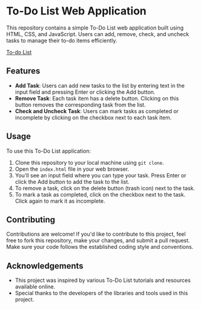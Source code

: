 # To-Do List Web Application

This repository contains a simple To-Do List web application built using HTML, CSS, and JavaScript. Users can add, remove, check, and uncheck tasks to manage their to-do items efficiently.

[To-do List](https://lokesh7729.github.io/Todo-List/)

## Features

- **Add Task**: Users can add new tasks to the list by entering text in the input field and pressing Enter or clicking the Add button.
- **Remove Task**: Each task item has a delete button. Clicking on this button removes the corresponding task from the list.
- **Check and Uncheck Task**: Users can mark tasks as completed or incomplete by clicking on the checkbox next to each task item.

## Usage

To use this To-Do List application:

1. Clone this repository to your local machine using `git clone`.
2. Open the `index.html` file in your web browser.
3. You'll see an input field where you can type your task. Press Enter or click the Add button to add the task to the list.
4. To remove a task, click on the delete button (trash icon) next to the task.
5. To mark a task as completed, click on the checkbox next to the task. Click again to mark it as incomplete.

## Contributing

Contributions are welcome! If you'd like to contribute to this project, feel free to fork this repository, make your changes, and submit a pull request. Make sure your code follows the established coding style and conventions.

## Acknowledgements

- This project was inspired by various To-Do List tutorials and resources available online.
- Special thanks to the developers of the libraries and tools used in this project.
